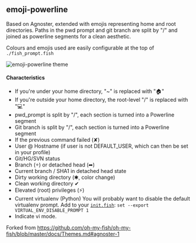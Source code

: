 ## emoji-powerline

Based on Agnoster, extended with emojis representing home and root directories. Paths in the pwd prompt and git branch are split by "/" and joined as powerline segments for a clean aesthetic.

Colours and emojis used are easily configurable at the top of `./fish_prompt.fish`

![emoji-powerline theme](http://i.imgur.com/EnaT1QE.png)


#### Characteristics

* If you're under your home directory, "~" is replaced with "🏠"
* If you're outside your home directory, the root-level "/" is replaced with "💻"
* pwd_prompt is split by "/", each section is turned into a Powerline segment
* Git branch is split by "/", each section is turned into a Powerline segment
* If the previous command failed (✘)
* User @ Hostname (if user is not DEFAULT_USER, which can then be set in your profile)
* Git/HG/SVN status
* Branch () or detached head (➦)
* Current branch / SHA1 in detached head state
* Dirty working directory (✱, color change)
* Clean working directory ✔
* Elevated (root) privileges (⚡)
* Current virtualenv (Python)
You will probably want to disable the default virtualenv prompt. Add to your [`init.fish`](https://github.com/oh-my-fish/oh-my-fish#dotfiles):
`set --export VIRTUAL_ENV_DISABLE_PROMPT 1`
* Indicate vi mode.

Forked from https://github.com/oh-my-fish/oh-my-fish/blob/master/docs/Themes.md#agnoster-1
